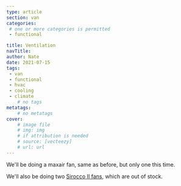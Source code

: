 ```yaml
---
type: article
section: van
categories: 
 # one or more categories is permitted
 - functional

title: Ventilation
navTitle: 
author: Nate
date: 2021-07-15
tags:
 - van
 - functional
 - hvac
 - cooling
 - climate
	# no tags
metatags:
	# no metatags
cover: 
	# image file
	# img: img
	# if attribution is needed
	# source: [vecteezy]
	# url: url
---
```


We'll be doing a maxair fan, same as before, but only one this time.

We'll also be doing two [Sirocco II fans](https://seekr.caframobrands.com/products/seekr/marine/fans.html), which are out of stock.